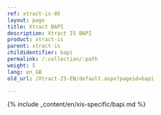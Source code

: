 ```yaml
---
ref: xtract-is-05
layout: page
title: Xtract BAPI
description: Xtract IS BAPI
product: xtract-is
parent: xtract-is
childidentifier: bapi
permalink: /:collection/:path
weight: 5
lang: en_GB
old_url: /Xtract-IS-EN/default.aspx?pageid=bapi

---
```


{% include _content/en/xis-specific/bapi.md %}
